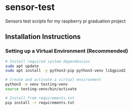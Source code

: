 # sensor-test
Sensors test scripts for my raspberry pi graduation project

## Installation Instructions

### Setting up a Virtual Environment (Recommended)
```bash
# Install required system dependencies
sudo apt update
sudo apt install -y python3-pip python3-venv libgpiod2

# Create and activate a virtual environment
python3 -m venv testing-venv
source testing-venv/bin/activate

# Install from requirements.txt
pip install -r requirements.txt
```
